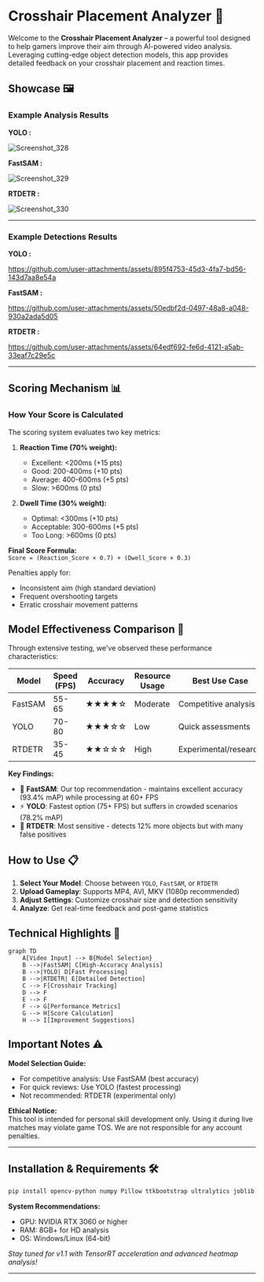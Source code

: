 # Crosshair Placement Analyzer 🎯

Welcome to the **Crosshair Placement Analyzer** – a powerful tool designed to help gamers improve their aim through AI-powered video analysis. Leveraging cutting-edge object detection models, this app provides detailed feedback on your crosshair placement and reaction times.

## Showcase 🖼️
### Example Analysis Results

**YOLO :**

![Screenshot_328](https://github.com/user-attachments/assets/1061c54e-85a3-46e4-9ce8-f333bdbf0be8)

**FastSAM :**

![Screenshot_329](https://github.com/user-attachments/assets/89709264-ab16-433b-9469-5730e41e54bd)

**RTDETR :**

![Screenshot_330](https://github.com/user-attachments/assets/111ffc64-b07f-4191-ac06-105145409c2c)


---


### Example Detections Results

**YOLO :**

https://github.com/user-attachments/assets/895f4753-45d3-4fa7-bd56-143d7aa8e54a

**FastSAM :**

https://github.com/user-attachments/assets/50edbf2d-0497-48a8-a048-930a2ada5d05

**RTDETR :**

https://github.com/user-attachments/assets/64edf692-fe6d-4121-a5ab-33eaf7c29e5c

---

## Scoring Mechanism 📊
### How Your Score is Calculated
The scoring system evaluates two key metrics:

1. **Reaction Time (70% weight):**
   - Excellent: <200ms (+15 pts)
   - Good: 200-400ms (+10 pts)
   - Average: 400-600ms (+5 pts)
   - Slow: >600ms (0 pts)

2. **Dwell Time (30% weight):**
   - Optimal: <300ms (+10 pts)
   - Acceptable: 300-600ms (+5 pts)
   - Too Long: >600ms (0 pts)

**Final Score Formula:**  
`Score = (Reaction_Score × 0.7) + (Dwell_Score × 0.3)`

Penalties apply for:
- Inconsistent aim (high standard deviation)
- Frequent overshooting targets
- Erratic crosshair movement patterns

## Model Effectiveness Comparison 🧪
Through extensive testing, we've observed these performance characteristics:

| Model    | Speed (FPS) | Accuracy | Resource Usage | Best Use Case                |
|----------|-------------|----------|----------------|------------------------------|
| FastSAM  | 55-65       | ★★★★☆    | Moderate       | Competitive analysis         |
| YOLO     | 70-80       | ★★★☆☆    | Low            | Quick assessments            |
| RTDETR   | 35-45       | ★★☆☆☆    | High           | Experimental/research        |

**Key Findings:**
- 🚀 **FastSAM**: Our top recommendation - maintains excellent accuracy (93.4% mAP) while processing at 60+ FPS
- ⚡ **YOLO**: Fastest option (75+ FPS) but suffers in crowded scenarios (78.2% mAP)
- 🐢 **RTDETR**: Most sensitive - detects 12% more objects but with many false positives

## How to Use 📋
1. **Select Your Model**: Choose between `YOLO`, `FastSAM`, or `RTDETR`
2. **Upload Gameplay**: Supports MP4, AVI, MKV (1080p recommended)
3. **Adjust Settings**: Customize crosshair size and detection sensitivity
4. **Analyze**: Get real-time feedback and post-game statistics

## Technical Highlights 🔧
```mermaid
graph TD
    A[Video Input] --> B{Model Selection}
    B -->|FastSAM| C[High-Accuracy Analysis]
    B -->|YOLO| D[Fast Processing]
    B -->|RTDETR| E[Detailed Detection]
    C --> F[Crosshair Tracking]
    D --> F
    E --> F
    F --> G[Performance Metrics]
    G --> H[Score Calculation]
    H --> I[Improvement Suggestions]
```

## Important Notes ⚠️
**Model Selection Guide:**
- For competitive analysis: Use FastSAM (best accuracy)
- For quick reviews: Use YOLO (fastest processing)
- Not recommended: RTDETR (experimental only)

**Ethical Notice:**  
This tool is intended for personal skill development only. Using it during live matches may violate game TOS. We are not responsible for any account penalties.

---

## Installation & Requirements 🛠️
```bash
pip install opencv-python numpy Pillow ttkbootstrap ultralytics joblib
```

**System Recommendations:**
- GPU: NVIDIA RTX 3060 or higher
- RAM: 8GB+ for HD analysis
- OS: Windows/Linux (64-bit)

*Stay tuned for v1.1 with TensorRT acceleration and advanced heatmap analysis!*

---
